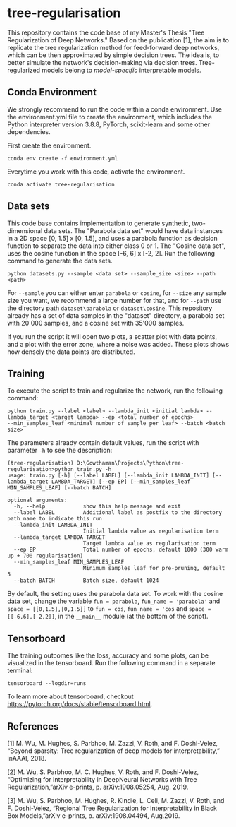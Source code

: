 # tree-regularisation
This repository contains the code base of my Master's Thesis "Tree Regularization of Deep Networks." Based on the publication
<a>[1]</a>, the aim is to replicate the tree regularization method for feed-forward deep networks, which can be 
then approximated by simple decision trees. The idea is, to better simulate the network's decision-making via decision trees. 
Tree-regularized models belong to *model-specific* interpretable models.

## Conda Environment
We strongly recommend to run the code within a conda environment. Use the environment.yml file to create the 
environment, which includes the Python interpreter version 3.8.8, PyTorch, scikit-learn and some other dependencies.

First create the environment.
```
conda env create -f environment.yml
````

Everytime you work with this code, activate the environment.

```
conda activate tree-regularisation
````

## Data sets
This code base contains implementation to generate synthetic, two-dimensional data sets. The "Parabola data set" would have
data instances in a 2D space [0, 1.5] x [0, 1.5], and uses a parabola function as decision function to separate the data
into either class 0 or 1. The "Cosine data set", uses the cosine function in the space [-6, 6] x [-2, 2]. Run the following command to
generate the data sets.

```
python datasets.py --sample <data set> --sample_size <size> --path <path>
````

For `--sample` you can either enter `parabola` or `cosine`, for `--size` any sample size you want, we recommend a 
large number for that, and for `--path` use the directory path `dataset\parabola` or `dataset\cosine`. This repository already
has a set of data samples in the "dataset" directory, a parabola set with 20'000 samples, and a cosine set with 35'000 samples.

If you run the script it will open two plots, a scatter plot with data points, and a plot with the error zone, where a noise
was added. These plots shows how densely the data points are distributed.

## Training
To execute the script to train and regularize the network, run the following command:

```
python train.py --label <label> --lambda_init <initial lambda> --lambda_target <target lambda> --ep <total number of epochs>
--min_samples_leaf <minimal number of sample per leaf> --batch <batch size>
````

The parameters already contain default values, run the script with parameter `-h` to see the description:

```
(tree-regularisation) D:\Gowthaman\Projects\Python\tree-regularisation>python train.py -h
usage: train.py [-h] [--label LABEL] [--lambda_init LAMBDA_INIT] [--lambda_target LAMBDA_TARGET] [--ep EP] [--min_samples_leaf MIN_SAMPLES_LEAF] [--batch BATCH]

optional arguments:
  -h, --help            show this help message and exit
  --label LABEL         Additional label as postfix to the directory path name to indicate this run
  --lambda_init LAMBDA_INIT
                        Initial lambda value as regularisation term
  --lambda_target LAMBDA_TARGET
                        Target lambda value as regularisation term
  --ep EP               Total number of epochs, default 1000 (300 warm up + 700 regularisation)
  --min_samples_leaf MIN_SAMPLES_LEAF
                        Minimum samples leaf for pre-pruning, default 5
  --batch BATCH         Batch size, default 1024

````

By default, the setting uses the parabola data set. To work with the cosine data set, change the variable 
`fun = parabola`, `fun_name = 'parabola'` and `space = [[0,1.5],[0,1.5]]` to `fun = cos`, `fun_name = 'cos` and 
`space = [[-6,6],[-2,2]]`, in the `__main__` module (at the bottom of the script).

## Tensorboard
The training outcomes like the loss, accuracy and some plots, can be visualized in the tensorboard. Run the following command
in a separate terminal:

```
tensorboard --logdir=runs
````

To learn more about tensorboard, checkout https://pytorch.org/docs/stable/tensorboard.html.

## References
<a id="1">[1]</a>
M. Wu, M. Hughes, S. Parbhoo, M. Zazzi, V. Roth, and F. Doshi-Velez, “Beyond sparsity: Tree regularization of deep models 
for interpretability,” inAAAI, 2018.

<a id="1">[2]</a>
M. Wu, S. Parbhoo, M. C. Hughes, V. Roth, and F. Doshi-Velez, “Optimizing for Interpretability in DeepNeural Networks with 
Tree Regularization,”arXiv e-prints, p. arXiv:1908.05254, Aug. 2019.

<a id="1">[3]</a>
M. Wu, S. Parbhoo, M. Hughes, R. Kindle, L. Celi, M. Zazzi, V. Roth, and F. Doshi-Velez, “Regional Tree Regularization for 
Interpretability in Black Box Models,”arXiv e-prints, p. arXiv:1908.04494, Aug.2019.


